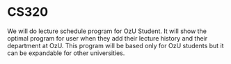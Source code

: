 CS320
=====
We will do lecture schedule program for OzU Student.
It will show the optimal program for user when they add their lecture history and their department at OzU. 
This program will be based only for OzU students but it can be expandable for other universities. 
